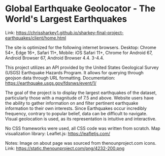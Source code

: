 # Global Earthquake Geolocator - The World's Largest Earthquakes

Link: https://chrissharkey1.github.io/sharkey-final-project-earthquakes/client/home.html

The site is optimized for the following internet browsers.
Desktop: Chrome 54+, Edge 16+, Safari 11+,
Mobile: iOS Safari 11+, Chrome for Android 67, Android Browser 67, Android Browser 4.4. 3-4.4.

This project utilizes an API provided by the United States Geological Survey (USGS) Earthquake Hazards Program. It allows for querying through geojson data through URL formatting. Documentation: https://earthquake.usgs.gov/fdsnws/event/1/

The goal of the project is to display the largest earthquakes of the dataset, particularly those with a magnitude of 7.5 and above. Website users have the ability to gather information on and filter pertinent earthquake information to their own interests. Since Earthquakes occur incredibly frequency, contrary to popular belief, data can be difficult to navigate. Visual geolocation is used, as its representation is intuitive and interactive.

No CSS frameworks were used, all CSS code was written from scratch.
Map visualization library: Leaflet.js: https://leafletjs.com/

Notes:
Image on about page was sourced from thenounproject.com icons. Link: https://static.thenounproject.com/png/4232-200.png

